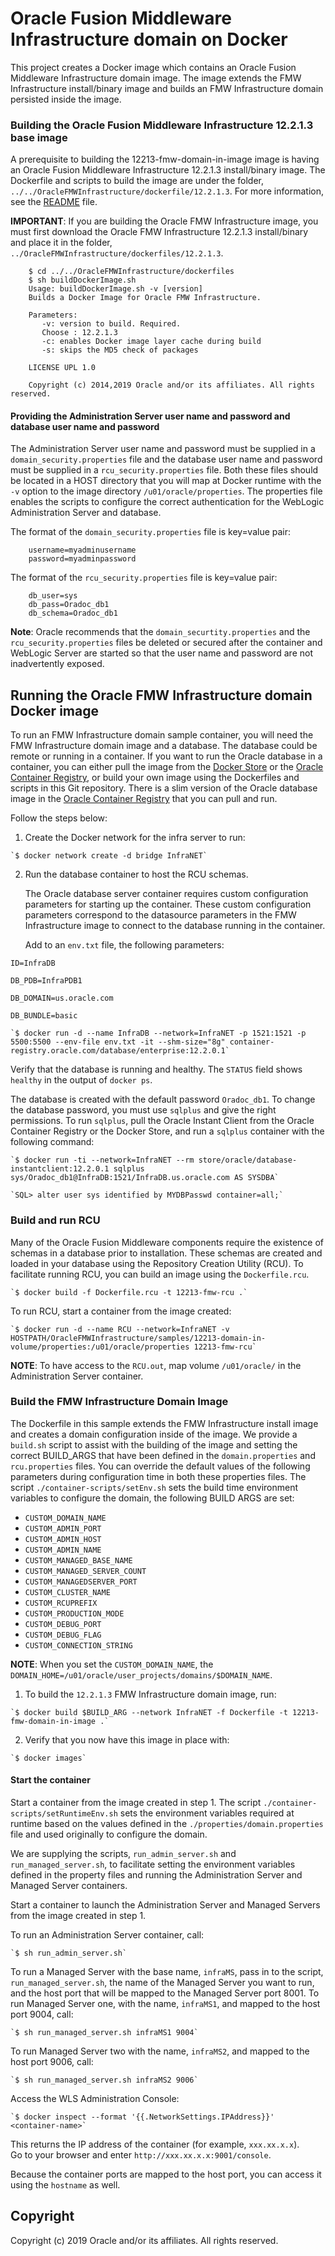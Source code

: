 Oracle Fusion Middleware Infrastructure domain on Docker
========================================================
This project creates a Docker image which contains an Oracle Fusion Middleware Infrastructure domain image. The image extends the FMW Infrastructure install/binary image and builds an FMW Infrastructure domain persisted inside the image.

### Building the Oracle Fusion Middleware Infrastructure 12.2.1.3 base image
A prerequisite to building the 12213-fmw-domain-in-image image is having an Oracle Fusion Middleware Infrastructure 12.2.1.3 install/binary image. The Dockerfile and scripts to build the image are under the folder, `../../OracleFMWInfrastructure/dockerfile/12.2.1.3`. For more information, see the [README](../../OracleFMWInfrastructure/README.md) file.

**IMPORTANT**: If you are building the Oracle FMW Infrastructure image, you must first download the Oracle FMW Infrastructure 12.2.1.3 install/binary and place it in the folder, `../OracleFMWInfrastructure/dockerfiles/12.2.1.3`.

        $ cd ../../OracleFMWInfrastructure/dockerfiles
        $ sh buildDockerImage.sh
        Usage: buildDockerImage.sh -v [version]
        Builds a Docker Image for Oracle FMW Infrastructure.

        Parameters:
           -v: version to build. Required.
           Choose : 12.2.1.3
           -c: enables Docker image layer cache during build
           -s: skips the MD5 check of packages

        LICENSE UPL 1.0

        Copyright (c) 2014,2019 Oracle and/or its affiliates. All rights reserved.

#### Providing the Administration Server user name and password and database user name and password
The Administration Server user name and password must be supplied in a `domain_security.properties` file and the database user name and password must be supplied in a `rcu_security.properties` file. Both these files should be located in a HOST directory that you will map at Docker runtime with the `-v` option to the image directory `/u01/oracle/properties`. The properties file enables the scripts to configure the correct authentication for the WebLogic Administration Server and database.

The format of the `domain_security.properties` file is key=value pair:

        username=myadminusername
        password=myadminpassword

The format of the `rcu_security.properties` file is key=value pair:

        db_user=sys
        db_pass=Oradoc_db1
        db_schema=Oradoc_db1

**Note**: Oracle recommends that the `domain_securtity.properties` and the `rcu_security.properties` files be deleted or secured after the container and WebLogic Server are started so that the user name and password are not inadvertently exposed.

## Running the Oracle FMW Infrastructure domain Docker image
To run an FMW Infrastructure domain sample container, you will need the FMW Infrastructure domain image and a database. The database could be remote or running in a container. If you want to run the Oracle database in a container, you can either pull the image from the [Docker Store](https://store.docker.com/images/oracle-database-enterprise-edition) or the [Oracle Container Registry](https://container-registry.oracle.com), or build your own image using the Dockerfiles and scripts in this Git repository. There is a slim version of the Oracle database image in the [Oracle Container Registry](https://container-registry.oracle.com) that you can pull and run.

Follow the steps below:

  1. Create the Docker network for the infra server to run:

	`$ docker network create -d bridge InfraNET`

  2. Run the database container to host the RCU schemas.

     The Oracle database server container requires custom configuration parameters for starting up the container. These custom configuration parameters correspond to the datasource parameters in the FMW Infrastructure image to connect to the database running in the container.

     Add to an `env.txt` file, the following parameters:

	ID=InfraDB

	DB_PDB=InfraPDB1

	DB_DOMAIN=us.oracle.com

	DB_BUNDLE=basic

	`$ docker run -d --name InfraDB --network=InfraNET -p 1521:1521 -p 5500:5500 --env-file env.txt -it --shm-size="8g" container-registry.oracle.com/database/enterprise:12.2.0.1`


Verify that the database is running and healthy. The `STATUS` field shows `healthy` in the output of `docker ps`.

The database is created with the default password `Oradoc_db1`. To change the database password, you must use `sqlplus` and give the right permissions.  To run `sqlplus`, pull the Oracle Instant Client from the Oracle Container Registry or the Docker Store, and run a `sqlplus` container with the following command:

	`$ docker run -ti --network=InfraNET --rm store/oracle/database-instantclient:12.2.0.1 sqlplus sys/Oradoc_db1@InfraDB:1521/InfraDB.us.oracle.com AS SYSDBA`

	`SQL> alter user sys identified by MYDBPasswd container=all;`

### Build and run RCU
Many of the Oracle Fusion Middleware components require the existence of schemas in a database prior to installation. These schemas are created and loaded in your database using the Repository Creation Utility (RCU). To facilitate running RCU, you can build an image using the `Dockerfile.rcu`.

	`$ docker build -f Dockerfile.rcu -t 12213-fmw-rcu .`

To run RCU, start a container from the image created:

	`$ docker run -d --name RCU --network=InfraNET -v HOSTPATH/OracleFMWInfrastructure/samples/12213-domain-in-volume/properties:/u01/oracle/properties 12213-fmw-rcu`

**NOTE**: To have access to the `RCU.out`, map volume `/u01/oracle/` in the Administration Server container.

### Build the FMW Infrastructure Domain Image
The Dockerfile in this sample extends the FMW Infrastructure install image and creates a domain configuration inside of the image. We provide a `build.sh` script to assist with the building of the image and setting the correct BUILD_ARGS that have been defined in the `domain.properties` and `rcu.properties` files. You can override the default values of the following parameters during configuration time in both these properties files. The script `./container-scripts/setEnv.sh` sets the build time environment variables to configure the domain, the following BUILD ARGS are set:

* `CUSTOM_DOMAIN_NAME`
* `CUSTOM_ADMIN_PORT`
* `CUSTOM_ADMIN_HOST`
* `CUSTOM_ADMIN_NAME`
* `CUSTOM_MANAGED_BASE_NAME`
* `CUSTOM_MANAGED_SERVER_COUNT`
* `CUSTOM_MANAGEDSERVER_PORT`
* `CUSTOM_CLUSTER_NAME`
* `CUSTOM_RCUPREFIX`
* `CUSTOM_PRODUCTION_MODE`
* `CUSTOM_DEBUG_PORT`
* `CUSTOM_DEBUG_FLAG`
* `CUSTOM_CONNECTION_STRING`

**NOTE**: When you set the `CUSTOM_DOMAIN_NAME`, the `DOMAIN_HOME=/u01/oracle/user_projects/domains/$DOMAIN_NAME`.

  1. To build the `12.2.1.3` FMW Infrastructure domain image, run:

	`$ docker build $BUILD_ARG --network InfraNET -f Dockerfile -t 12213-fmw-domain-in-image .`

  2. Verify that you now have this image in place with:

	`$ docker images`


#### Start the container
Start a container from the image created in step 1.
The script `./container-scripts/setRuntimeEnv.sh` sets the environment variables required at runtime based on the values defined in the `./properties/domain.properties`  file and used originally to configure the domain.

We are supplying the scripts, `run_admin_server.sh` and `run_managed_server.sh`, to facilitate setting the environment variables defined in the property files and running the Administration Server and Managed Server containers.

  Start a container to launch the Administration Server and Managed Servers from the image created in step 1.

  To run an Administration Server container, call:

	`$ sh run_admin_server.sh`


  To run a Managed Server with the base name, `infraMS`, pass in to the script, `run_managed_server.sh`, the name of the Managed Server you want to run, and the host port that will be mapped to the Managed Server port 8001. To run Managed Server one, with the name, `infraMS1`, and mapped to the host port 9004, call:

	`$ sh run_managed_server.sh infraMS1 9004`

 To run Managed Server two with the name, `infraMS2`, and mapped to the host port 9006, call:

	`$ sh run_managed_server.sh infraMS2 9006`

  Access the WLS Administration Console:

	`$ docker inspect --format '{{.NetworkSettings.IPAddress}}' <container-name>`

This returns the IP address of the container (for example, `xxx.xx.x.x`).  
Go to your browser and enter `http://xxx.xx.x.x:9001/console`.

Because the container ports are mapped to the host port, you can access it using the `hostname` as well.


## Copyright
Copyright (c) 2019 Oracle and/or its affiliates. All rights reserved.
